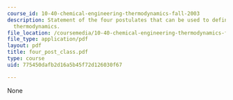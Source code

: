 ```yaml
---
course_id: 10-40-chemical-engineering-thermodynamics-fall-2003
description: Statement of the four postulates that can be used to define classical
  thermodynamics.
file_location: /coursemedia/10-40-chemical-engineering-thermodynamics-fall-2003/775450dafb2d16a5b45f72d126030f67_four_post_class.pdf
file_type: application/pdf
layout: pdf
title: four_post_class.pdf
type: course
uid: 775450dafb2d16a5b45f72d126030f67

---
```

None